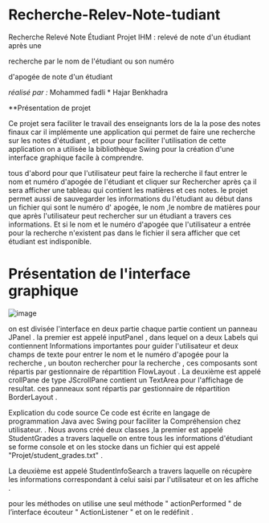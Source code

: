 # Recherche-Relev-Note-tudiant
Recherche Relevé Note Étudiant
Projet IHM : relevé de note d'un étudiant après une

recherche par le nom de l'étudiant ou son numéro

d'apogée de note d'un étudiant

*réalisé par :* Mohammed fadli
              * Hajar Benkhadra  
  
**Présentation de projet

Ce projet sera faciliter le travail des enseignants lors de la la pose
des notes finaux car il implémente une application qui permet de
faire une recherche sur les notes d'étudiant , et pour pour faciliter
l'utilisation de cette application on a utilisée la bibliothèque Swing
pour la création d'une interface graphique facile à comprendre.

tous d'abord pour que l'utilisateur peut faire la recherche il faut
entrer le nom et numéro d'apogée de l'étudiant et cliquer sur
Rechercher après ça il sera afficher une tableau qui contient les
matières et ces notes. le projet permet aussi de sauvegarder les
informations du l'étudiant au début dans un fichier qui sont le
numéro d' apogée, le nom ,le nombre de matières pour que après
l'utilisateur peut rechercher sur un étudiant a travers ces
informations. Et si le nom et le numéro d'apogée que l'utilisateur
a entrée pour la recherche n'existent pas dans le fichier il sera
afficher que cet étudiant est indisponible.

# Présentation de l'interface graphique

![image](https://user-images.githubusercontent.com/120965149/227809980-3938056a-7012-426e-976f-f9801197a9a9.png)
  
on est divisée l'interface en deux partie chaque partie contient un
panneau JPanel . la premier est appelé inputPanel , dans lequel
on a deux Labels qui contiennent Informations importantes pour
guider l'utilisateur et deux champs de texte pour entrer le nom et
le numéro d'apogée pour la recherche , un bouton rechercher
pour la recherche , ces composants sont répartis par gestionnaire
de répartition FlowLayout .
La deuxième est appelé crollPane de type JScrollPane contient
un TextArea pour l'affichage de resultat. ces panneaux sont
répartis par gestionnaire de répartition BorderLayout .  
  
Explication du code source
Ce code est écrite en langage de programmation Java avec
Swing pour faciliter la Compréhension chez utilisateur.
.
Nous avons créé deux classes ,la premier est appelé
StudentGrades a travers laquelle on entre tous les informations
d'étudiant se forme console et on les stocke dans un fichier qui est
appelé "Projet/student_grades.txt" .

La deuxième est appelé StudentInfoSearch a travers laquelle on
récupère les informations correspondant à celui saisi par
l'utilisateur et on les affiche .

pour les méthodes on utilise une seul méthode " actionPerformed "
de l’interface écouteur " ActionListener " et on le redéfinit .

